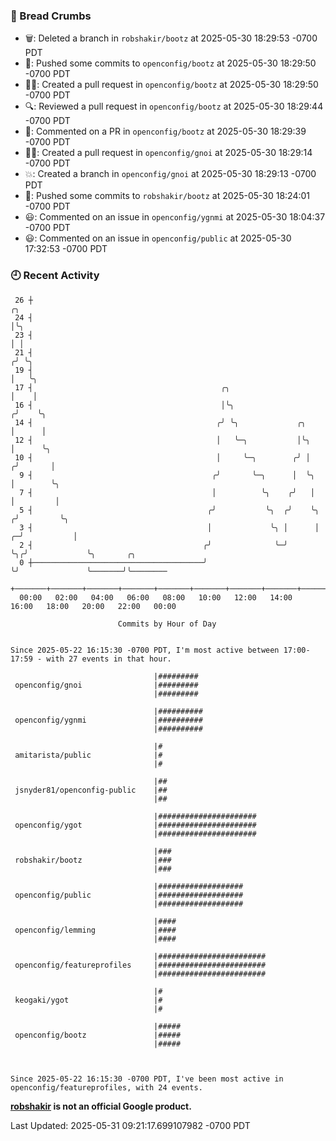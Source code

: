 ### 🍞 Bread Crumbs

 * 🗑: Deleted a branch in `robshakir/bootz` at 2025-05-30 18:29:53 -0700 PDT
 * 🚢: Pushed some commits to `openconfig/bootz` at 2025-05-30 18:29:50 -0700 PDT
 * ✍🏼: Created a pull request in `openconfig/bootz` at 2025-05-30 18:29:50 -0700 PDT
 * 🔍: Reviewed a pull request in  `openconfig/bootz` at 2025-05-30 18:29:44 -0700 PDT
 * 💬: Commented on a PR in  `openconfig/bootz` at 2025-05-30 18:29:39 -0700 PDT
 * ✍🏼: Created a pull request in `openconfig/gnoi` at 2025-05-30 18:29:14 -0700 PDT
 * 💥: Created a branch in `openconfig/gnoi` at 2025-05-30 18:29:13 -0700 PDT
 * 🚢: Pushed some commits to `robshakir/bootz` at 2025-05-30 18:24:01 -0700 PDT
 * 😃: Commented on an issue in `openconfig/ygnmi` at 2025-05-30 18:04:37 -0700 PDT
 * 😃: Commented on an issue in `openconfig/public` at 2025-05-30 17:32:53 -0700 PDT

### 🕘 Recent Activity
```
 26 ┼                                                                        ╭╮
 24 ┤                                                                        │╰╮
 23 ┤                                                                        │ │
 21 ┤                                                                       ╭╯ ╰╮
 19 ┤                                                                       │   ╰╮
 17 ┤                                          ╭╮                           │    │
 16 ┤                                          │╰╮                         ╭╯    ╰╮
 14 ┤                                         ╭╯ ╰╮             ╭╮         │      │
 12 ┤                                         │   ╰─╮           │╰╮        │      ╰╮
 10 ┤                                         │     ╰─╮        ╭╯ │       ╭╯       │
  9 ┤                                        ╭╯       ╰─╮      │  ╰╮      │        ╰╮
  7 ┤                                        │          ╰╮    ╭╯   │      │         │
  5 ┤                                       ╭╯           ╰╮  ╭╯    ╰╮    ╭╯         ╰╮
  3 ┤                                       │             ╰╮ │      │  ╭─╯           │
  2 ┤                                      ╭╯              ╰─╯      ╰╮╭╯             ╰╮       ╭╮
  0 ┼──────────────────────────────────────╯                         ╰╯               ╰───────╯╰────────
    +───────+───────+───────+───────+───────+───────+───────+───────+───────+───────+───────+───────+────
  00:00   02:00   04:00   06:00   08:00   10:00   12:00   14:00   16:00   18:00   20:00   22:00   00:00   

						Commits by Hour of Day


Since 2025-05-22 16:15:30 -0700 PDT, I'm most active between 17:00-17:59 - with 27 events in that hour.

```



```
                                |#########
 openconfig/gnoi                |#########
                                |#########

                                |##########
 openconfig/ygnmi               |##########
                                |##########

                                |#
 amitarista/public              |#
                                |#

                                |##
 jsnyder81/openconfig-public    |##
                                |##

                                |######################
 openconfig/ygot                |######################
                                |######################

                                |###
 robshakir/bootz                |###
                                |###

                                |###################
 openconfig/public              |###################
                                |###################

                                |####
 openconfig/lemming             |####
                                |####

                                |########################
 openconfig/featureprofiles     |########################
                                |########################

                                |#
 keogaki/ygot                   |#
                                |#

                                |#####
 openconfig/bootz               |#####
                                |#####



Since 2025-05-22 16:15:30 -0700 PDT, I've been most active in openconfig/featureprofiles, with 24 events.

```
**[robshakir](mailto:robjs@google.com) is not an official Google product.**  


Last Updated: 2025-05-31 09:21:17.699107982 -0700 PDT
